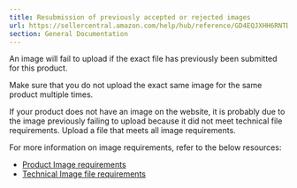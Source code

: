 ```yaml
---
title: Resubmission of previously accepted or rejected images
url: https://sellercentral.amazon.com/help/hub/reference/GD4EQJXHH6RNTDGA
section: General Documentation
---
```


An image will fail to upload if the exact file has previously been submitted
for this product.

Make sure that you do not upload the exact same image for the same product
multiple times.

If your product does not have an image on the website, it is probably due to
the image previously failing to upload because it did not meet technical file
requirements. Upload a file that meets all image requirements.

For more information on image requirements, refer to the below resources:

  * [Product Image requirements](/help/hub/reference/G1881)
  * [Technical Image file requirements](/help/hub/reference/G9FUUH87RBNXGKB7)

